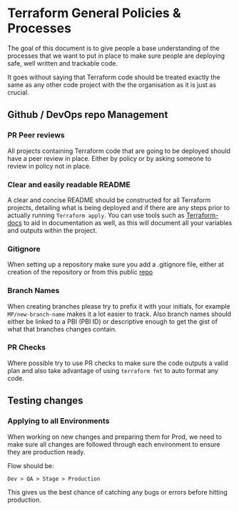 # Terraform General Policies & Processes

The goal of this document is to give people a base understanding of the processes that we want to put in place to make sure people are deploying safe, well written and trackable code.

It goes without saying that Terraform code should be treated exactly the same as any other code project with the the organisation as it is just as crucial.

## Github / DevOps repo Management

### PR Peer reviews

All projects containing Terraform code that are going to be deployed should have a peer review in place. Either by policy or by asking someone to review in policy not in place. 

### Clear and easily readable README

A clear and concise README should be constructed for all Terraform projects, detailing what is being deployed and if there are any steps prior to actually running ```Terraform apply```. You can use tools such as [Terraform-docs](../../Tools/terraform-docs/README.md) to aid in documentation as well, as this will document all your variables and outputs within the project.

### Gitignore

When setting up a repository make sure you add a .gitignore file, either at creation of the repository or from this public [repo](https://github.com/github/gitignore)

### Branch Names

When creating branches please try to prefix it with your initials, for example ```MP/new-branch-name``` makes it a lot easier to track. Also branch names should either be linked to a PBI (PBI ID) or descriptive enough to get the gist of what that branches changes contain.

### PR Checks

Where possible try to use PR checks to make sure the code outputs a valid plan and also take advantage of using ```terraform fmt``` to auto format any code.

## Testing changes

### Applying to all Environments

When working on new changes and preparing them for Prod, we need to make sure all changes are followed through each environment to ensure they are production ready.

Flow should be:

```
Dev > QA > Stage > Production
```

This gives us the best chance of catching any bugs or errors before hitting production.